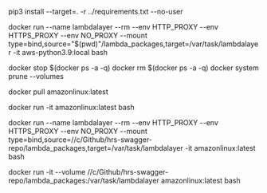 pip3 install --target=. -r ../requirements.txt --no-user




docker run --name lambdalayer --rm --env HTTP_PROXY --env HTTPS_PROXY --env NO_PROXY --mount type=bind,source="$(pwd)"/lambda_packages,target=/var/task/lambdalayer -it aws-python3.9:local bash

docker stop $(docker ps -a -q)
docker rm $(docker ps -a -q)
docker system prune --volumes

docker pull amazonlinux:latest

docker run -it amazonlinux:latest bash

docker run --name lambdalayer --rm --env HTTP_PROXY --env HTTPS_PROXY --env NO_PROXY --mount type=bind,source=//c/Github/hrs-swagger-repo/lambda_packages,target=/var/task/lambdalayer -it amazonlinux:latest bash

docker run -it --volume //c/Github/hrs-swagger-repo/lambda_packages:/var/task/lambdalayer amazonlinux:latest bash